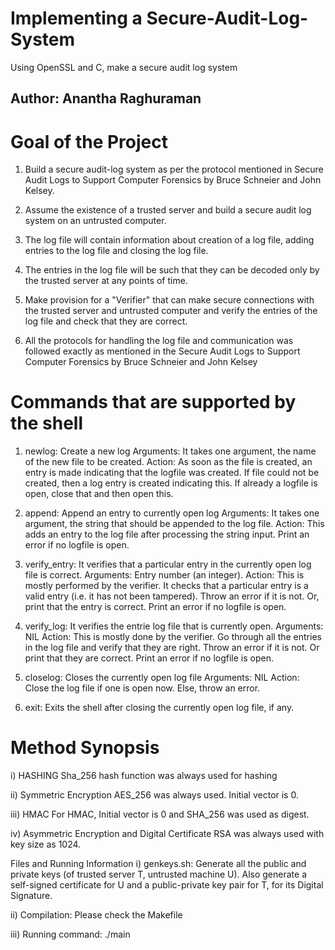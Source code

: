 Implementing a Secure-Audit-Log-System
======================================
Using OpenSSL and C, make a secure audit log system


Author: Anantha Raghuraman
--------------------------

# Goal of the Project

1) Build a secure audit-log system as per the protocol mentioned in Secure Audit Logs to Support Computer Forensics by Bruce Schneier and John Kelsey.

2) Assume the existence of a trusted server and build a secure audit log system on an untrusted computer.

3) The log file will contain information about creation of a log file, adding entries to the log file and closing the log file.

4) The entries in the log file will be such that they can be decoded only by the trusted server at any points of time.

5) Make provision for a "Verifier" that can make secure connections with the trusted server and untrusted computer and verify the entries of the log file and check that they are correct.

6) All the protocols for handling the log file and communication was followed exactly as mentioned in the Secure Audit Logs to Support Computer Forensics by Bruce Schneier and John Kelsey


# Commands that are supported by the shell

1) newlog: Create a new log
	Arguments: It takes one argument, the name of the new file to be created. 
	Action: As soon as the file is created, an entry is made indicating that the logfile was created. If file could not be created, then a log entry is created indicating this. If already a logfile is open, close that and then open this.

2) append: Append an entry to currently open log
	Arguments: It takes one argument, the string that should be appended to the log file.
	Action: This adds an entry to the log file after processing the string input. Print an error if no logfile is open. 

3) verify_entry: It verifies that a particular entry in the currently open log file is correct. 
	Arguments: Entry number (an integer).
	Action: This is mostly performed by the verifier. It checks that a particular entry is a valid entry (i.e. it has not been tampered). Throw an error if it is not. Or, print that the entry is correct. Print an error if no logfile is open.

4) verify_log: It verifies the entrie log file that is currently open.
	Arguments: NIL
	Action: This is mostly done by the verifier. Go through all the entries in the log file and verify that they are right. Throw an error if it is not. Or print that they are correct. Print an error if no logfile is open. 

5) closelog: Closes the currently open log file
	Arguments: NIL
	Action: Close the log file if one is open now. Else, throw an error.

6) exit: Exits the shell after closing the currently open log file, if any.


# Method Synopsis

i) HASHING
	Sha_256 hash function was always used for hashing

ii) Symmetric Encryption
	AES_256 was always used. Initial vector is 0.

iii) HMAC
	For HMAC, Initial vector is 0 and SHA_256 was used as digest.

iv) Asymmetric Encryption and Digital Certificate
	RSA was always used with key size as 1024.


Files and Running Information
i) genkeys.sh: Generate all the public and private keys (of trusted server T, untrusted machine U). Also generate a self-signed certificate for U and a public-private key pair for T, for its Digital Signature.

ii) Compilation: Please check the Makefile

iii) Running command: ./main

	